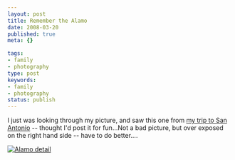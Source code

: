 ```yaml
---
layout: post
title: Remember the Alamo
date: 2008-03-20
published: true
meta: {}

tags:
- family
- photography
type: post
keywords:
- family
- photography
status: publish
---
```



I just was looking through my picture, and saw this one from [my trip to San Antonio](http://blog.andyeick.com/post/2007/10/Geoint-Symposium-2007.aspx) -- thought I'd post it for fun...Not a bad picture, but over exposed on the right hand side -- have to do better....



[![Alamo detail](http://media.eick.us/2011/05/1762743542_99767efeda1.jpg)](http://www.flickr.com/photos/andreweick/1762743542/ "Alamo detail by AndrewEick, on Flickr")

